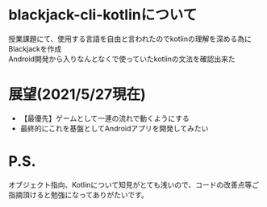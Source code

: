 # blackjack-cli-kotlinについて
授業課題にて、使用する言語を自由と言われたのでkotlinの理解を深める為にBlackjackを作成  
Android開発から入りなんとなくで使っていたkotlinの文法を確認出来た  

# 展望(2021/5/27現在)
- 【最優先】ゲームとして一連の流れで動くようにする
- 最終的にこれを基盤としてAndroidアプリを開発してみたい

# P.S.
オブジェクト指向、Kotlinについて知見がとても浅いので、コードの改善点等ご指摘頂けると勉強になってありがたいです。
